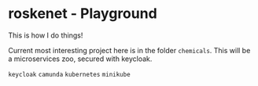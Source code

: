 # roskenet - Playground

This is how I do things!

Current most interesting project here is in the folder `chemicals`. This will be a microservices zoo, secured with keycloak. 

`keycloak` `camunda` `kubernetes` `minikube`
